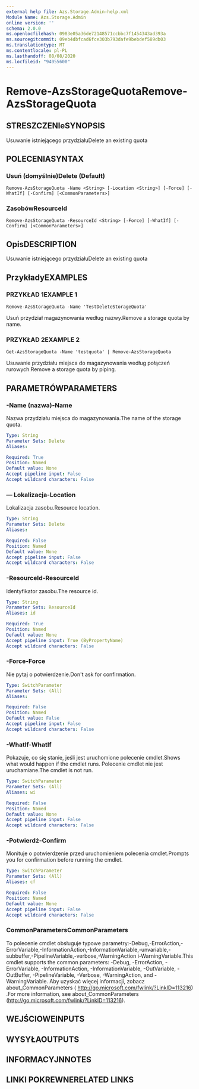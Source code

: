 ```yaml
---
external help file: Azs.Storage.Admin-help.xml
Module Name: Azs.Storage.Admin
online version: ''
schema: 2.0.0
ms.openlocfilehash: 0983e05a36de72148571ccbbc7f1454343ad393a
ms.sourcegitcommit: 09eb4dbfcad6fce303b793dafe9bebdef589db03
ms.translationtype: MT
ms.contentlocale: pl-PL
ms.lasthandoff: 08/08/2020
ms.locfileid: "94055600"
---
```

# <span data-ttu-id="fd9d8-101">Remove-AzsStorageQuota</span><span class="sxs-lookup"><span data-stu-id="fd9d8-101">Remove-AzsStorageQuota</span></span>

## <span data-ttu-id="fd9d8-102">STRESZCZENIe</span><span class="sxs-lookup"><span data-stu-id="fd9d8-102">SYNOPSIS</span></span>
<span data-ttu-id="fd9d8-103">Usuwanie istniejącego przydziału</span><span class="sxs-lookup"><span data-stu-id="fd9d8-103">Delete an existing quota</span></span>

## <span data-ttu-id="fd9d8-104">POLECENIA</span><span class="sxs-lookup"><span data-stu-id="fd9d8-104">SYNTAX</span></span>

### <span data-ttu-id="fd9d8-105">Usuń (domyślnie)</span><span class="sxs-lookup"><span data-stu-id="fd9d8-105">Delete (Default)</span></span>
```
Remove-AzsStorageQuota -Name <String> [-Location <String>] [-Force] [-WhatIf] [-Confirm] [<CommonParameters>]
```

### <span data-ttu-id="fd9d8-106">Zasobów</span><span class="sxs-lookup"><span data-stu-id="fd9d8-106">ResourceId</span></span>
```
Remove-AzsStorageQuota -ResourceId <String> [-Force] [-WhatIf] [-Confirm] [<CommonParameters>]
```

## <span data-ttu-id="fd9d8-107">Opis</span><span class="sxs-lookup"><span data-stu-id="fd9d8-107">DESCRIPTION</span></span>
<span data-ttu-id="fd9d8-108">Usuwanie istniejącego przydziału</span><span class="sxs-lookup"><span data-stu-id="fd9d8-108">Delete an existing quota</span></span>

## <span data-ttu-id="fd9d8-109">Przykłady</span><span class="sxs-lookup"><span data-stu-id="fd9d8-109">EXAMPLES</span></span>

### <span data-ttu-id="fd9d8-110">PRZYKŁAD 1</span><span class="sxs-lookup"><span data-stu-id="fd9d8-110">EXAMPLE 1</span></span>
```
Remove-AzsStorageQuota -Name 'TestDeleteStorageQuota'
```

<span data-ttu-id="fd9d8-111">Usuń przydział magazynowania według nazwy.</span><span class="sxs-lookup"><span data-stu-id="fd9d8-111">Remove a storage quota by name.</span></span>

### <span data-ttu-id="fd9d8-112">PRZYKŁAD 2</span><span class="sxs-lookup"><span data-stu-id="fd9d8-112">EXAMPLE 2</span></span>
```
Get-AzsStorageQuota -Name 'testquota' | Remove-AzsStorageQuota
```

<span data-ttu-id="fd9d8-113">Usuwanie przydziału miejsca do magazynowania według połączeń rurowych.</span><span class="sxs-lookup"><span data-stu-id="fd9d8-113">Remove a storage quota by piping.</span></span>

## <span data-ttu-id="fd9d8-114">PARAMETRÓW</span><span class="sxs-lookup"><span data-stu-id="fd9d8-114">PARAMETERS</span></span>

### <span data-ttu-id="fd9d8-115">-Name (nazwa)</span><span class="sxs-lookup"><span data-stu-id="fd9d8-115">-Name</span></span>
<span data-ttu-id="fd9d8-116">Nazwa przydziału miejsca do magazynowania.</span><span class="sxs-lookup"><span data-stu-id="fd9d8-116">The name of the storage quota.</span></span>

```yaml
Type: String
Parameter Sets: Delete
Aliases:

Required: True
Position: Named
Default value: None
Accept pipeline input: False
Accept wildcard characters: False
```

### <span data-ttu-id="fd9d8-117">— Lokalizacja</span><span class="sxs-lookup"><span data-stu-id="fd9d8-117">-Location</span></span>
<span data-ttu-id="fd9d8-118">Lokalizacja zasobu.</span><span class="sxs-lookup"><span data-stu-id="fd9d8-118">Resource location.</span></span>

```yaml
Type: String
Parameter Sets: Delete
Aliases:

Required: False
Position: Named
Default value: None
Accept pipeline input: False
Accept wildcard characters: False
```

### <span data-ttu-id="fd9d8-119">-ResourceId</span><span class="sxs-lookup"><span data-stu-id="fd9d8-119">-ResourceId</span></span>
<span data-ttu-id="fd9d8-120">Identyfikator zasobu.</span><span class="sxs-lookup"><span data-stu-id="fd9d8-120">The resource id.</span></span>

```yaml
Type: String
Parameter Sets: ResourceId
Aliases: id

Required: True
Position: Named
Default value: None
Accept pipeline input: True (ByPropertyName)
Accept wildcard characters: False
```

### <span data-ttu-id="fd9d8-121">-Force</span><span class="sxs-lookup"><span data-stu-id="fd9d8-121">-Force</span></span>
<span data-ttu-id="fd9d8-122">Nie pytaj o potwierdzenie.</span><span class="sxs-lookup"><span data-stu-id="fd9d8-122">Don't ask for confirmation.</span></span>

```yaml
Type: SwitchParameter
Parameter Sets: (All)
Aliases:

Required: False
Position: Named
Default value: False
Accept pipeline input: False
Accept wildcard characters: False
```

### <span data-ttu-id="fd9d8-123">-WhatIf</span><span class="sxs-lookup"><span data-stu-id="fd9d8-123">-WhatIf</span></span>
<span data-ttu-id="fd9d8-124">Pokazuje, co się stanie, jeśli jest uruchomione polecenie cmdlet.</span><span class="sxs-lookup"><span data-stu-id="fd9d8-124">Shows what would happen if the cmdlet runs.</span></span>
<span data-ttu-id="fd9d8-125">Polecenie cmdlet nie jest uruchamiane.</span><span class="sxs-lookup"><span data-stu-id="fd9d8-125">The cmdlet is not run.</span></span>

```yaml
Type: SwitchParameter
Parameter Sets: (All)
Aliases: wi

Required: False
Position: Named
Default value: None
Accept pipeline input: False
Accept wildcard characters: False
```

### <span data-ttu-id="fd9d8-126">-Potwierdź</span><span class="sxs-lookup"><span data-stu-id="fd9d8-126">-Confirm</span></span>
<span data-ttu-id="fd9d8-127">Monituje o potwierdzenie przed uruchomieniem polecenia cmdlet.</span><span class="sxs-lookup"><span data-stu-id="fd9d8-127">Prompts you for confirmation before running the cmdlet.</span></span>

```yaml
Type: SwitchParameter
Parameter Sets: (All)
Aliases: cf

Required: False
Position: Named
Default value: None
Accept pipeline input: False
Accept wildcard characters: False
```

### <span data-ttu-id="fd9d8-128">CommonParameters</span><span class="sxs-lookup"><span data-stu-id="fd9d8-128">CommonParameters</span></span>
<span data-ttu-id="fd9d8-129">To polecenie cmdlet obsługuje typowe parametry:-Debug,-ErrorAction,-ErrorVariable,-InformationAction,-InformationVariable,-unvariable,-subbuffer,-PipelineVariable,-verbose,-WarningAction i-WarningVariable.</span><span class="sxs-lookup"><span data-stu-id="fd9d8-129">This cmdlet supports the common parameters: -Debug, -ErrorAction, -ErrorVariable, -InformationAction, -InformationVariable, -OutVariable, -OutBuffer, -PipelineVariable, -Verbose, -WarningAction, and -WarningVariable.</span></span> <span data-ttu-id="fd9d8-130">Aby uzyskać więcej informacji, zobacz about_CommonParameters ( http://go.microsoft.com/fwlink/?LinkID=113216) .</span><span class="sxs-lookup"><span data-stu-id="fd9d8-130">For more information, see about_CommonParameters (http://go.microsoft.com/fwlink/?LinkID=113216).</span></span>

## <span data-ttu-id="fd9d8-131">WEJŚCIOWE</span><span class="sxs-lookup"><span data-stu-id="fd9d8-131">INPUTS</span></span>

## <span data-ttu-id="fd9d8-132">WYSYŁA</span><span class="sxs-lookup"><span data-stu-id="fd9d8-132">OUTPUTS</span></span>

## <span data-ttu-id="fd9d8-133">INFORMACYJN</span><span class="sxs-lookup"><span data-stu-id="fd9d8-133">NOTES</span></span>

## <span data-ttu-id="fd9d8-134">LINKI POKREWNE</span><span class="sxs-lookup"><span data-stu-id="fd9d8-134">RELATED LINKS</span></span>
